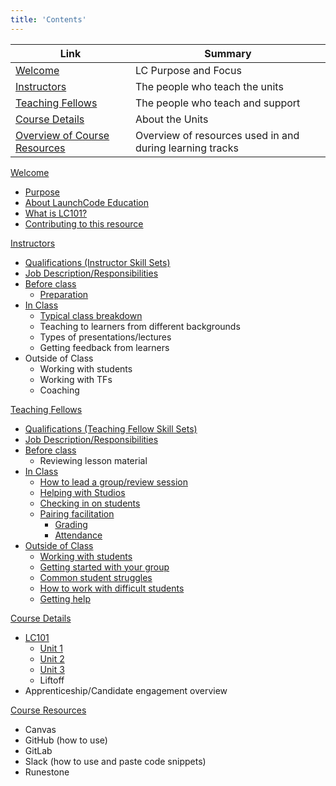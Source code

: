 ```yaml
---
title: 'Contents'
---
```


Link | Summary
|------------|-------------|
[Welcome](./welcome/) | LC Purpose and Focus
[Instructors](./instructors)  | The people who teach the units
[Teaching Fellows](./teaching-fellows) | The people who teach and support
[Course Details](./courses/) | About the Units
[Overview of Course Resources](./resources) | Overview of resources used in and during learning tracks

[Welcome](./welcome/)
- [Purpose](./welcome/purpose)
- [About LaunchCode Education](./welcome/about-education)
- [What is LC101?](./courses/lc101)
- [Contributing to this resource](./welcome/contribution)

[Instructors](../course-staff-guide/instructors)
- [Qualifications (Instructor Skill Sets)](../course-staff-guide/instructors/qualifications)
- [Job Description/Responsibilities](../course-staff-guide/instructors/job-description)
- [Before class](../course-staff-guide/instructors/pre-class-prep)
    - [Preparation](../course-staff-guide/instructors/pre-class-prep/#Best-ways-to-Prepare-for-class)
- [In Class](../course-staff-guide/instructors/in-class)
    - [Typical class breakdown](../course-staff-guide/instructors/in-class/#typical-class-breakdown)
    - Teaching to learners from different backgrounds
    - Types of presentations/lectures
    - Getting feedback from learners
- Outside of Class
    - Working with students
    - Working with TFs
    - Coaching

[Teaching Fellows](../course-staff-guide/teaching-fellows)
- [Qualifications (Teaching Fellow Skill Sets)](../course-staff-guide/teaching-fellows/qualifications)
- [Job Description/Responsibilities](../course-staff-guide/teaching-fellows/job-description) 
- [Before class](../course-staff-guide/teaching-fellows)
    - Reviewing lesson material
- [In Class](../course-staff-guide/teaching-fellows/in-class)
    - [How to lead a group/review session](../course-staff-guide/teaching-fellows/in-class)
    - [Helping with Studios](../course-staff-guide/teaching-fellows/in-class)
    - [Checking in on students](../course-staff-guide/teaching-fellows/in-class)
    - [Pairing facilitation](../course-staff-guide/teaching-fellows/in-class)
        - [Grading](../course-staff-guide/teaching-fellows/in-class)
        - [Attendance](../course-staff-guide/teaching-fellows/in-class)
- [Outside of Class](../course-staff-guide/teaching-fellows/out-of-class)
    - [Working with students](../course-staff-guide/teaching-fellows/out-of-class)
    - [Getting started with your group](../course-staff-guide/teaching-fellows/out-of-class)
    - [Common student struggles](../course-staff-guide/teaching-fellows/out-of-class)
    - [How to work with difficult students](../course-staff-guide/teaching-fellows/out-of-class)
    - [Getting help](../course-staff-guide/teaching-fellows/out-of-class)

[Course Details](../course-staff-guide/courses/)
- [LC101](../course-staff-guide/courses/lc101)
    - [Unit 1](../course-staff-guide/courses/units)
    - [Unit 2](../course-staff-guide/courses/units/#unit-2)
    - [Unit 3](../course-staff-guide/courses/units/#unit-3)
    - Liftoff
- Apprenticeship/Candidate engagement overview

[Course Resources](../course-staff-guide/resources)
- Canvas
- GitHub (how to use)
- GitLab
- Slack (how to use and paste code snippets)
- Runestone
 